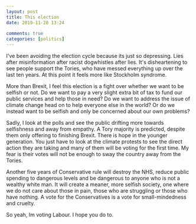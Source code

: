 ```yaml
---  
layout: post  
title: This election  
date: 2019-11-28 13:24  
  
comments: true  
categories: [politics]  
---  
```


I've been avoiding the election cycle because its just so depressing. Lies after misinformation after racist dogwhistles after lies. It's disheartening to see people support the Tories, who have messed everything up over the last ten years. At this point it feels more like Stockholm syndrome.  

<!--more-->  

More than Brexit, I feel this election is a fight over whether we want to be selfish or not. Do we want to pay a very slight extra bit of tax to fund our public services and help those in need? Do we want to address the issue of climate change head on to help everyone else in the world? Or do we instead want to be selfish and only be concerned about our own problems?  

Sadly, I look at the polls and see the public drifting more towards selfishness and away from empathy. A Tory majority is predicted, despite them only offering to finishing Brexit. There is hope in the younger generation. You just have to look at the climate protests to see the direct action they are taking and many of them will be voting for the first time. My fear is their votes will not be enough to sway the country away from the Tories.  

Another five years of Conservative rule will destroy the NHS, reduce public spending to dangerous levels and be dangerous to anyone who is not a wealthy white man. It will create a meaner, more selfish society, one where we do not care about those in pain, those who are struggling or those who have nothing. A vote for the Conservatives is a vote for small-mindedness and cruelty.  

So yeah, Im voting Labour. I hope you do to.  
